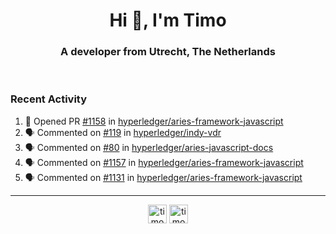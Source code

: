 <h1 align="center">Hi 👋, I'm Timo</h1>
<h3 align="center">A developer from Utrecht, The Netherlands</h3>
<br/>
<!-- https://github.com/rahuldkjain/github-profile-readme-generator --!>

<!--  <p align="left"><img src="https://github-readme-stats.vercel.app/api?username=timoglastra&show_icons=true&count_private=true&" alt="timoglastra" /></p> --!>

<!--
Github language stats
<p align="left"><img src="https://github-readme-stats.vercel.app/api/top-langs/?username=timoglastra&layout=compact" alt="timoglastra" /><p>
-->

<!-- Codestats language stats -->
<!-- <p align="left"><img src="https://codestats-readme.vercel.app/api/top-langs/?username=timoglastra&layout=compact&language_count=12" alt="timoglastra" /><p>    --!>
  
<h3>Recent Activity</h3>

<!--START_SECTION:activity-->
1. 💪 Opened PR [#1158](https://github.com/hyperledger/aries-framework-javascript/pull/1158) in [hyperledger/aries-framework-javascript](https://github.com/hyperledger/aries-framework-javascript)
2. 🗣 Commented on [#119](https://github.com/hyperledger/indy-vdr/issues/119) in [hyperledger/indy-vdr](https://github.com/hyperledger/indy-vdr)
3. 🗣 Commented on [#80](https://github.com/hyperledger/aries-javascript-docs/issues/80) in [hyperledger/aries-javascript-docs](https://github.com/hyperledger/aries-javascript-docs)
4. 🗣 Commented on [#1157](https://github.com/hyperledger/aries-framework-javascript/issues/1157) in [hyperledger/aries-framework-javascript](https://github.com/hyperledger/aries-framework-javascript)
5. 🗣 Commented on [#1131](https://github.com/hyperledger/aries-framework-javascript/issues/1131) in [hyperledger/aries-framework-javascript](https://github.com/hyperledger/aries-framework-javascript)
<!--END_SECTION:activity-->

---

<p align="center">
<a href="https://twitter.com/timoglastra" target="blank"><img align="center" src="https://cdn.jsdelivr.net/npm/simple-icons@3.0.1/icons/twitter.svg" alt="timoglastra" height="30" width="30" /></a>
<a href="https://linkedin.com/in/timoglastra" target="blank"><img align="center" src="https://cdn.jsdelivr.net/npm/simple-icons@3.0.1/icons/linkedin.svg" alt="timoglastra" height="30" width="30" /></a>
</p>



